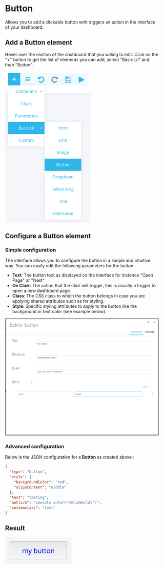 # Button

Allows you to add a clickable button with triggers an action in the interface of your dashboard.

## Add a Button element
Hover over the section of the dashboard that you willing to edit. Click on the "+" button to get the list of elements you can add, select "Basic UI" and then "Button".

![Exemple Panel](picts/button-selection.png ':size=200%')

## Configure a Button element

### Simple configuration

The interface allows you to configure the button in a simple and intuitive way. You can easily edit the following parameters for the button:
* **Text**: The button text as displayed on the interface for instance "Open Page" or "Next"
* **On Click**: The action that the click will trigger, this is usually a trigger to open a new dashboard page.
* **Class**: The CSS class to which the button belongs in case you are applying shared attributes such as for styling.
* **Style**: Specific styling attributes to apply to the button like the background or text color (see example below).

![Exemple Panel](picts/button-config-simple.png)

### Advanced configuration

Below is the JSON configuration for a **Button** as created above :

```json
{
  "type": "button",
  "style": {
    "backgroundColor": "red",
    "alignContent": "middle"
  },
  "text": "testing",
  "onClick": "console.info(\"HelloWorld\")",
  "customclass": "test"
}
```

## Result

![Exemple Panel](picts/button.png)